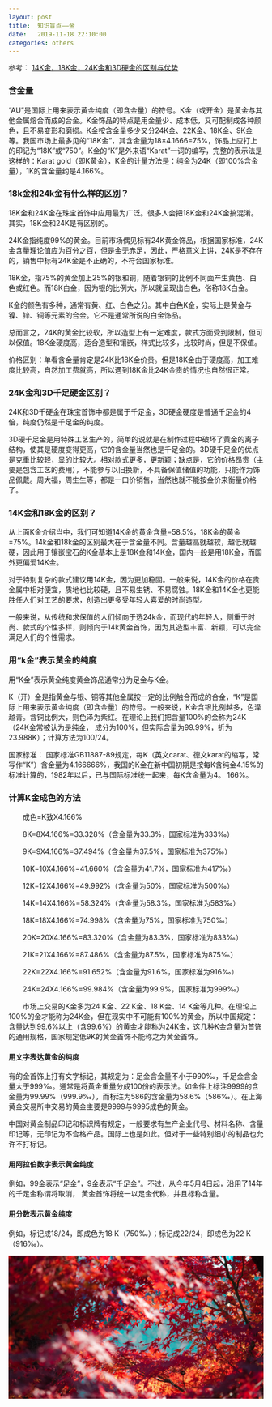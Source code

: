 ```yaml
---
layout: post
title:  知识盲点——金
date:   2019-11-18 22:10:00
categories: others
---
```


参考：
[14K金，18K金，24K金和3D硬金的区别与优势]

### 含金量
“AU”是国际上用来表示黄金纯度（即含金量）的符号。K金（或开金）是黄金与其他金属熔合而成的合金。K金饰品的特点是用金量少、成本低，又可配制成各种颜色，且不易变形和磨损。K金按含金量多少又分24K金、22K金、18K金、9K金等。我国市场上最多见的“18K金”，其含金量为18×4.1666=75%，饰品上应打上的印记为“18K”或“750”。K金的“K”是外来语“Karat”一词的编写，完整的表示法是这样的：Karat gold（即K黄金），K金的计量方法是：纯金为24K（即100%含金量），1K的含金量约是4.166%。

### 18k金和24k金有什么样的区别？
18K金和24K金在珠宝首饰中应用最为广泛。很多人会把18K金和24K金搞混淆。其实，18K金和24K是有区别的。

24K金指纯度99%的黄金。目前市场偶见标有24K黄金饰品，根据国家标准，24K金含量理论值应为百分之百，但是金无赤足，因此，严格意义上讲，24K是不存在的，销售中标有24K金是不正确的，不符合国家标准。

18K金，指75%的黄金加上25%的银和铜，随着银铜的比例不同面产生黄色、白色或红色。而18K白金，因为银的比例大，所以就呈现出白色，俗称18K白金。

K金的颜色有多种，通常有黄、红、白色之分。其中白色K金，实际上是黄金与镍、锌、铜等元素的合金。它不是通常所说的白金饰品。

总而言之，24K的黄金比较软，所以造型上有一定难度，款式方面受到限制，但可以保值。18K金硬度高，适合造型和镶嵌，样式比较多，比较时尚，但是不保值。

价格区别：单看含金量肯定是24K比18K金价贵。但是18K金由于硬度高，加工难度比较高，自然加工费就高，所以遇到18K金比24K金贵的情况也自然很正常。

### 24K金和3D千足硬金区别？

24K和3D千硬金在珠宝首饰中都是属于千足金，3D硬金硬度是普通千足金的4倍，纯度仍然是千足金的纯度。

3D硬千足金是用特殊工艺生产的，简单的说就是在制作过程中破坏了黄金的离子结构，使其是硬度变得更高，它的含金量当然也是千足金的。3D硬千足金的优点是克重比较轻，显的比较大。相对款式更多，更新颖；缺点是，它的价格昂贵（主要是包含工艺的费用），不能参与以旧换新，不具备保值储值的功能，只能作为饰品佩戴。周大福，周生生等，都是一口价销售，当然也就不能按金价来衡量价格了。

### 14K金和18K金的区别？

从上面K金介绍当中，我们可知道14K金的黄金含量=58.5%，18K金的黄金=75%。14k金和18k金的区别最大在于含金量不同。含量越高就越软，越低就越硬，因此用于镶嵌宝石的K金基本上是18K金和14K金，国内一般是用18K金，而国外更偏爱14K金。

对于特别复杂的款式建议用14K金，因为更加稳固。一般来说，14K金的价格在贵金属中相对便宜，质地也比较硬，且不易生锈、不易腐蚀。18K金和14K金也更能胜任人们对工艺的要求，创造出更多受年轻人喜爱的时尚造型。

一般来说，从传统和求保值的人们倾向于选24k金，而现代的年轻人，侧重于时尚、款式的个性多样，则倾向于14k黄金首饰，因为其造型丰富、新颖，可以完全满足人们的个性需求。

### 用“k金”表示黄金的纯度

用“K金”表示黄全纯度黄金饰品通常分为足金与K金。

K（开）金是指黄金与银、铜等其他金属按一定的比例触合而成的合金，“K”是国际上用来表示黄金纯度（即含金量）的符号。一般来说，K金含银比例越多，色泽越青。含铜比例大，则色泽为紫红。在理论上我们把含量100%的金称为24K （24K金常被认为是纯金， 成分为100%，但实际含量为99.99%，折为23.988K）；计算方法为100/24。

国家标准： 国家标准GB11887-89规定，每K（英文carat、德文karat的缩写，常写作“K”）含金量为4.166666%，我国的K金在新中国初期是按每K含纯金4.15%的标准计算的，1982年以后，已与国际标准统一起来，每K含金量为4。 166%。  

### **计算K金成色的方法**

　　成色=K致X4.166%

　　8K=8X4.166%=33.328%（含金量为33.3%，国家标准为333‰）

　　9K=9X4.166%=37.494%（含金量为37.5%，国家标准为375‰）

　　10K=10X4.166%=41.660%（含金量为41.7%，国家标准为417‰）

　　12K=12X4.166%=49.992%（含金量为50%，国家标准为500‰）

　　14K=14X4.166%=58.324%（含金量为58.3%，国家标准为583‰）

　　18K=18X4.166%=74.998%（含金量为75%，国家标准为750‰）

　　20K=20X4.166%=83.320%（含金量为83.3%，国家标准为833‰）

　　21K=21X4.166%=87.486%（含金量为87.5%，国家标准为875‰）

　　22K=22X4.166%=91.652%（含金量为91.6%，国家标准为916‰）

　　24K=24X4.166%=99.984%（含金量为99.9%，国家标准为999‰）

　　市场上交易的K金多为24 K金、22 K金、18 K金、14 K金等几种。在理论上100%的金才能称为24K金，但在现实中不可能有100%的黄金，所以中国规定：含量达到99.6%以上（含99.6%）的黄金才能称为24K金，这几种K金含量为首饰的通用规格，国家规定低9K的黄金首饰不能称之为黄金首饰。

#### 用文字表达黄金的纯度

有的金首饰上打有文字标记，其规定为：足金含金量不小于990‰，千足金含金量大于999‰。通常是将黄金重量分成100份的表示法。如金件上标注9999的含金量为99.99%（999.9‰），而标注为586的含金量为58.6%（586‰）。在上海黄金交易所中交易的黄金主要是9999与9995成色的黄金。 

中国对黄金制品印记和标识牌有规定，一般要求有生产企业代号、材料名称、含量印记等，无印记为不合格产品。国际上也是如此。但对于一些特别细小的制品也允许不打标记。

#### 用阿拉伯数字表示黄金纯度

例如，99金表示“足金”，9金表示“千足金”。不过，从今年5月4日起，沿用了14年的千足金称谓将取消， 黄金首饰将统一以足金代称，并且标称含量。

#### 用分数表示黄金纯度

例如，标记成18/24，即成色为18 K（750‰）；标记成22/24，即成色为22 K（916‰）。


[14K金，18K金，24K金和3D硬金的区别与优势]:https://www.jianshu.com/p/191d1e21f7ed

![avatar](/assets/images/header_bg.jpg)